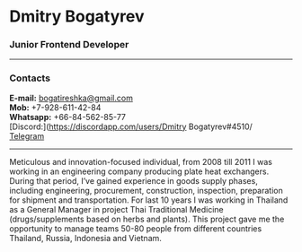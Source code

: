 # Dmitry Bogatyrev
### Junior Frontend Developer
_____

### Contacts
**E-mail:** bogatireshka@gmail.com<br>
**Mob:** +7-928-611-42-84<br>
**Whatsapp:** +66-84-562-85-77<br>
[Discord:](https://discordapp.com/users/Dmitry Bogatyrev#4510/<br>
[Telegram](https://t.me/Bogatyrev_Dim)<br>

____
Meticulous and innovation-focused individual, from 2008 till 2011 I was working in an engineering company producing plate heat exchangers. During that period, I’ve gained experience in goods supply phases, including engineering, procurement, construction, inspection, preparation for shipment and transportation. For last 10 years I was working in Thailand as a General Manager in project Thai Traditional Medicine (drugs/supplements based on herbs and plants). This project gave me the opportunity to manage teams 50-80 people from different countries Thailand, Russia, Indonesia and Vietnam. 
